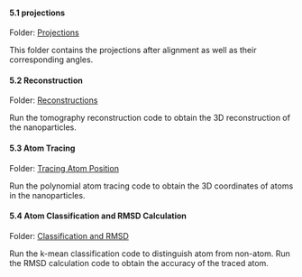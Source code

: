 #### 5.1 projections

Folder: [Projections](./5.1_projections)

This folder contains the projections after alignment as well as their corresponding angles.

#### 5.2 Reconstruction

Folder: [Reconstructions](./5.2_reconstructions)

Run the tomography reconstruction code to obtain the 3D reconstruction of the nanoparticles.

#### 5.3 Atom Tracing

Folder: [Tracing Atom Position](./5.3_tracing)

Run the polynomial atom tracing code to obtain the 3D coordinates of atoms in the nanoparticles.

#### 5.4 Atom Classification and RMSD Calculation 

Folder: [Classification and RMSD](./5.4_classification_CalRMSD)

Run the k-mean classification code to distinguish atom from non-atom. Run the RMSD calculation code to obtain the accuracy of the traced atom.

